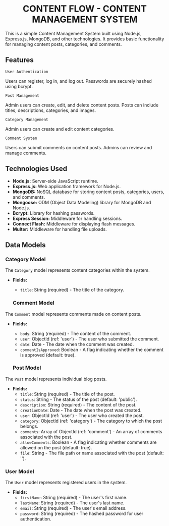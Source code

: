 <h1 align="center">CONTENT FLOW - CONTENT MANAGEMENT SYSTEM</h1>

This is a simple Content Management System built using Node.js, Express.js, MongoDB, and other technologies. It provides basic functionality for managing content posts, categories, and comments.

## Features

`User Authentication`

Users can register, log in, and log out. Passwords are securely hashed using bcrypt.

`Post Management`

Admin users can create, edit, and delete content posts. Posts can include titles, descriptions, categories, and images.

 `Category Management`

Admin users can create and edit content categories.

`Comment System`

Users can submit comments on content posts. Admins can review and manage comments.

## Technologies Used

- **Node.js:** Server-side JavaScript runtime.
- **Express.js:** Web application framework for Node.js.
- **MongoDB:** NoSQL database for storing content posts, categories, users, and comments.
- **Mongoose:** ODM (Object Data Modeling) library for MongoDB and Node.js.
- **Bcrypt:** Library for hashing passwords.
- **Express Session:** Middleware for handling sessions.
- **Connect Flash:** Middleware for displaying flash messages.
- **Multer:** Middleware for handling file uploads.

## Data Models

### Category Model

The `Category` model represents content categories within the system.

- **Fields:**
  - `title`: String (required) - The title of the category.

  ### Comment Model

The `Comment` model represents comments made on content posts.

- **Fields:**
  - `body`: String (required) - The content of the comment.
  - `user`: ObjectId (ref: 'user') - The user who submitted the comment.
  - `date`: Date - The date when the comment was created.
  - `commentIsApproved`: Boolean - A flag indicating whether the comment is approved (default: true).

  ### Post Model

The `Post` model represents individual blog posts.

- **Fields:**
  - `title`: String (required) - The title of the post.
  - `status`: String - The status of the post (default: 'public').
  - `description`: String (required) - The content of the post.
  - `creationDate`: Date - The date when the post was created.
  - `user`: ObjectId (ref: 'user') - The user who created the post.
  - `category`: ObjectId (ref: 'category') - The category to which the post belongs.
  - `comments`: Array of ObjectId (ref: 'comment') - An array of comments associated with the post.
  - `allowComments`: Boolean - A flag indicating whether comments are allowed on the post (default: true).
  - `file`: String - The file path or name associated with the post (default: '').

### User Model

The `User` model represents registered users in the system.

- **Fields:**
  - `firstName`: String (required) - The user's first name.
  - `lastName`: String (required) - The user's last name.
  - `email`: String (required) - The user's email address.
  - `password`: String (required) - The hashed password for user authentication.
